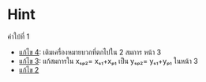 # Hint

คำใบ้ที่ 1

+ [แก้ไข 4](hint_1_edited_4.pdf): เติมเครื่องหมายบวกที่ตกไปใน 2 สมการ หน้า 3
+ [แก้ไข 3](hint_1_edited_3.pdf): แก้สมการใน xₛₚ₂= xₛ₁+xₚ₁ เป็น yₛₚ₂= yₛ₁+yₚ₁ ในหน้า 3
+ [แก้ไข 2](hint_1_edited_2.pdf)
